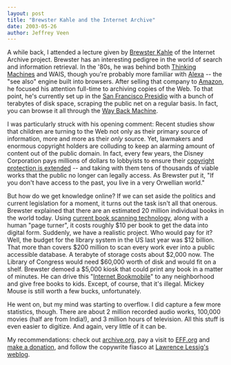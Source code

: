 ```yaml
---
layout: post
title: "Brewster Kahle and the Internet Archive"
date: 2003-05-26
author: Jeffrey Veen
---
```


A while back, I attended a lecture given by <a href="http://www.edge.org/digerati/kahle/">Brewster Kahle</a> of the Internet Archive project. Brewster has an interesting pedigree in the world of search and information retrieval. In the '80s, he was behind both <a href="http://wombat.doc.ic.ac.uk/foldoc/foldoc.cgi?Thinking+Machines+Corporation ">Thinking Machines</a> and WAIS, though you're probably more familiar with <a href="http://www.alexa.com/">Alexa</a> -- the "see also" engine built into browsers. After selling that company to <a href="http://amazon.com/">Amazon</a>, he focused his attention full-time to archiving copies of the Web. To that point, he's currently set up in the <a href="http://www.nps.gov/prsf/">San Francisco Presidio</a> with a bunch of terabytes of disk space, scraping the public net on a regular basis. In fact, you can browse it all through the <a href="http://web.archive.org/collections/web/advanced.html ">Way Back Machine</a>.

I was particularly struck with his opening comment: Recent studies show that children are turning to the Web not only as their primary source of information, more and more as their <em>only</em> source. Yet, lawmakers and enormous copyright holders are colluding to keep an alarming amount of content out of the public domain. In fact, every few years, the Disney Corporation pays millions of dollars to lobbyists to ensure their <a href="http://weblog.siliconvalley.com/column/dangillmor/archives/000730.shtml">copyright protection is extended</a> -- and taking with them tens of thousands of viable works that the public no longer can legally access. As Brewster put it, "If you don't have access to the past, you live in a very Orwellian world."

But how do we get knowledge online? If we can set aside the politics and current legislation for a moment, it turns out the task isn't all that onerous. Brewster explained that there are an estimated 20 million individual books in the world today. Using <a href="http://www.crowleymicrographics.com/images/zeutschel/7000.htm ">current book scanning technology</a>, along with a human "page turner", it costs roughly $10 per book to get the data into digital form. Suddenly, we have a realistic project. Who would pay for it? Well, the budget for the library system in the US last year was $12 billion. That more than covers $200 million to scan every work ever into a public accessible database. A terabyte of storage costs about $2,000 now. The Library of Congress would need $60,000 worth of disk and would fit on a shelf. Brewster demoed a $5,000 kiosk that could print any book in a matter of minutes. He can drive this "<a href="http://www.archive.org/texts/bookmobile.php">Internet Bookmobile</a>" to any neighborhood and give free books to kids. Except, of course, that it's illegal. Mickey Mouse is still worth a few bucks, unfortunately.

He went on, but my mind was starting to overflow. I did capture a few more statistics, though. There are about 2 million recorded audio works, 100,000 movies (half are from India!), and 3 million hours of television. All this stuff is even easier to digitize. And again, very little of it can be.

My recommendations: check out <a href="http://archive.org/">archive.org</a>, pay a visit to <a href="http://eff.org/">EFF.org</a> and <a href="https://secure.eff.org/">make a donation</a>, and follow the copywrite fiasco at <a href="http://cyberlaw.stanford.edu/lessig/blog/">Lawrence Lessig's weblog</a>.

